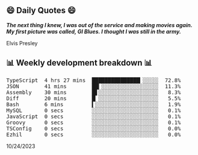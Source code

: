 ## 😄 Daily Quotes 😄

_**The next thing I knew, I was out of the service and making movies again. My first picture was called, GI Blues. I thought I was still in the army.**_

Elvis Presley



## 📊 Weekly development breakdown 📊

<pre>TypeScript  4 hrs 27 mins  ███████████████▎░░░░░  72.8%
JSON        41 mins        ██▎░░░░░░░░░░░░░░░░░░  11.3%
Assembly    30 mins        █▋░░░░░░░░░░░░░░░░░░░   8.3%
Diff        20 mins        █▏░░░░░░░░░░░░░░░░░░░   5.5%
Bash        6 mins         ▍░░░░░░░░░░░░░░░░░░░░   1.9%
MySQL       0 secs         ░░░░░░░░░░░░░░░░░░░░░   0.1%
JavaScript  0 secs         ░░░░░░░░░░░░░░░░░░░░░   0.1%
Groovy      0 secs         ░░░░░░░░░░░░░░░░░░░░░   0.1%
TSConfig    0 secs         ░░░░░░░░░░░░░░░░░░░░░   0.0%
Ezhil       0 secs         ░░░░░░░░░░░░░░░░░░░░░   0.0%</pre>

10/24/2023
